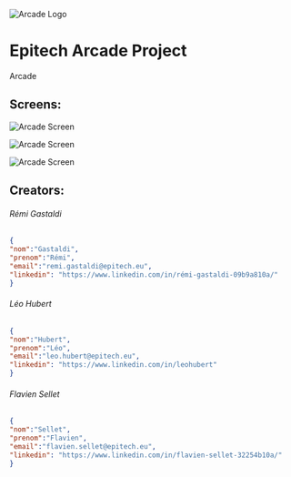 ![Arcade Logo](logo.png)
# Epitech Arcade Project
Arcade

 
## Screens:

![Arcade Screen](screen1.png)

![Arcade Screen](screen2.png)

![Arcade Screen](screen3.png)

## Creators:

###### Rémi Gastaldi
```json
{
"nom":"Gastaldi",
"prenom":"Rémi",
"email":"remi.gastaldi@epitech.eu",
"linkedin": "https://www.linkedin.com/in/rémi-gastaldi-09b9a810a/"
}
```

###### Léo Hubert
```json
{
"nom":"Hubert",
"prenom":"Léo",
"email":"leo.hubert@epitech.eu",
"linkedin": "https://www.linkedin.com/in/leohubert"
}
```

###### Flavien Sellet
```json
{
"nom":"Sellet",
"prenom":"Flavien",
"email":"flavien.sellet@epitech.eu",
"linkedin": "https://www.linkedin.com/in/flavien-sellet-32254b10a/"
}
